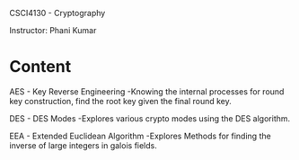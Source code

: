 CSCI4130 - Cryptography

Instructor: Phani Kumar

# Content

AES - Key Reverse Engineering
-Knowing the internal processes for round key construction, find the root key given the final round key.

DES - DES Modes
-Explores various crypto modes using the DES algorithm.

EEA - Extended Euclidean Algorithm
-Explores Methods for finding the inverse of large integers in galois fields.
